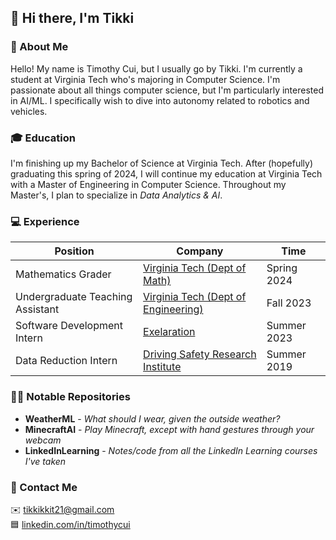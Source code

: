## 👋 Hi there, I'm Tikki

### 📗 About Me
Hello! My name is Timothy Cui, but I usually go by Tikki. I'm currently a
student at Virginia Tech who's majoring in Computer Science. I'm passionate
about all things computer science, but I'm particularly interested in AI/ML. I
specifically wish to dive into autonomy related to robotics and vehicles.

### 🎓 Education
I'm finishing up my Bachelor of Science at Virginia Tech. After (hopefully)
graduating this spring of 2024, I will continue my education at Virginia Tech
with a Master of Engineering in Computer Science. Throughout my Master's, I plan
to specialize in *Data Analytics & AI*.

### 💻 Experience
| Position | Company | Time
|-|-|-|
|Mathematics Grader|[Virginia Tech (Dept of Math)](https://math.vt.edu/)|Spring 2024
|Undergraduate Teaching Assistant|[Virginia Tech (Dept of Engineering)](https://eng.vt.edu/)|Fall 2023
|Software Development Intern|[Exelaration](https://exelaration.com/)|Summer 2023
|Data Reduction Intern|[Driving Safety Research Institute](https://dsri.uiowa.edu/)|Summer 2019

### 👨‍💻 Notable Repositories
- **WeatherML** - *What should I wear, given the outside weather?*
- **MinecraftAI** - *Play Minecraft, except with hand gestures through your webcam*
- **LinkedInLearning** - *Notes/code from all the LinkedIn Learning courses I've taken*

### 💬 Contact Me
✉️ tikkikkit21@gmail.com<br>
🟦 [linkedin.com/in/timothycui](https://www.linkedin.com/in/timothycui/)

<!--
**tikkikkit21/tikkikkit21** is a ✨ _special_ ✨ repository because its `README.md` (this file) appears on your GitHub profile.

Here are some ideas to get you started:

- 🔭 I’m currently working on ...
- 🌱 I’m currently learning ...
- 👯 I’m looking to collaborate on ...
- 🤔 I’m looking for help with ...
- 💬 Ask me about ...
- 📫 How to reach me: ...
- 😄 Pronouns: ...
- ⚡ Fun fact: ...
-->
